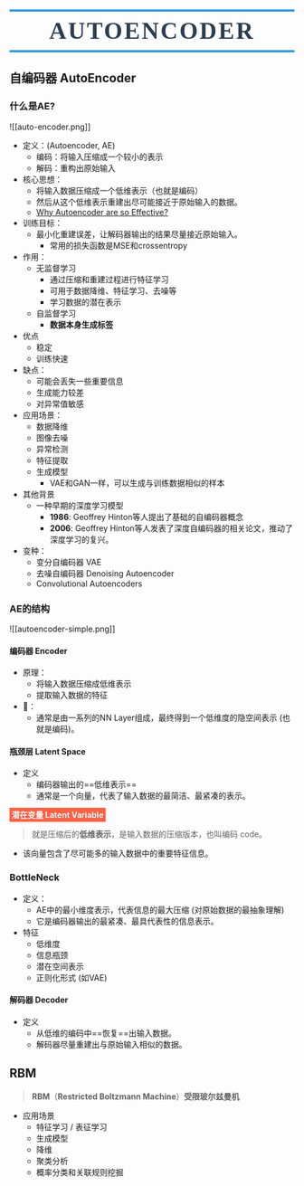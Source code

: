 <h1 style=" text-align: center; font-size: 3em; font-family: 'Georgia', serif; color: #2c3e50; margin: 0.5em 0; padding: 10px 0; border-top: 4px solid #3498db; border-bottom: 4px solid #3498db; text-transform: uppercase; letter-spacing: 3px;">Autoencoder</h1>

## 自编码器 AutoEncoder
### 什么是AE?
![[auto-encoder.png]]
- 定义：(Autoencoder, AE)
	- 编码：将输入压缩成一个较小的表示
	- 解码：重构出原始输入
- 核心思想：
	- 将输入数据压缩成一个低维表示（也就是编码）
	- 然后从这个低维表示重建出尽可能接近于原始输入的数据。
	- [Why Autoencoder are so Effective?](https://www.saberhq.com/blog/autoencoders)
- 训练目标：
	- 最小化重建误差，让解码器输出的结果尽量接近原始输入。
		- 常用的损失函数是MSE和crossentropy
- 作用：
	- 无监督学习
		- 通过压缩和重建过程进行特征学习
		- 可用于数据降维、特征学习、去噪等
		- 学习数据的潜在表示
	- 自监督学习
		- **数据本身生成标签**
- 优点
	- 稳定
	- 训练快速
- 缺点：
	- 可能会丢失一些重要信息
	- 生成能力较差
	- 对异常值敏感
- 应用场景：
	- 数据降维
	- 图像去噪
	- 异常检测
	- 特征提取
	- 生成模型
		- VAE和GAN一样，可以生成与训练数据相似的样本
- 其他背景
	- 一种早期的深度学习模型
		- **1986**: Geoffrey Hinton等人提出了基础的自编码器概念
		- **2006**: Geoffrey Hinton等人发表了深度自编码器的相关论文，推动了深度学习的复兴。
- 变种：
	- 变分自编码器 VAE
	- 去噪自编码器 Denoising Autoencoder
	- Convolutional Autoencoders

### AE的结构
![[autoencoder-simple.png]]
#### 编码器 Encoder
- 原理：
	- 将输入数据压缩成低维表示
	- 提取输入数据的特征
- 🧠：
	- 通常是由一系列的NN Layer组成，最终得到一个低维度的隐空间表示 (也就是编码)。

#### 瓶颈层 Latent Space
- 定义
	- 编码器输出的==低维表示==
	- 通常是一个向量，代表了输入数据的最简洁、最紧凑的表示。

<font style="background-color:tomato; color:white; padding:4px; text-shadow: 1px 1px 2px rgba(0,0,0,0.2);font-weight: bold;">潜在变量 Latent Variable</font>
> 就是压缩后的**低维表示**，是输入数据的压缩版本，也叫编码 code。
- 该向量包含了尽可能多的输入数据中的重要特征信息。


### BottleNeck
- 定义：
	- AE中的最小维度表示，代表信息的最大压缩 (对原始数据的最抽象理解)
	- 它是编码器输出的最紧凑、最具代表性的信息表示。
- 特征
	- 低维度
	- 信息瓶颈
	- 潜在空间表示
	- 正则化形式 (如VAE)


#### 解码器 Decoder
- 定义
	- 从低维的编码中==恢复==出输入数据。
	- 解码器尽量重建出与原始输入相似的数据。



## RBM
> **RBM**（**Restricted Boltzmann Machine**）**受限玻尔兹曼机**

- 应用场景
	- 特征学习 / 表征学习
	- 生成模型
	- 降维
	- 聚类分析
	- 概率分类和关联规则挖掘

